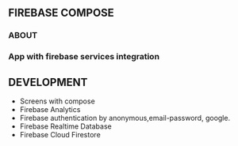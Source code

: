 ## __FIREBASE COMPOSE__

### __ABOUT__

### App with firebase services integration

## __DEVELOPMENT__

* Screens with compose
* Firebase Analytics
* Firebase authentication by anonymous,email-password, google.
* Firebase Realtime Database
* Firebase Cloud Firestore